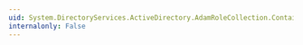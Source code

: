 ```yaml
---
uid: System.DirectoryServices.ActiveDirectory.AdamRoleCollection.Contains(System.DirectoryServices.ActiveDirectory.AdamRole)
internalonly: False
---
```

